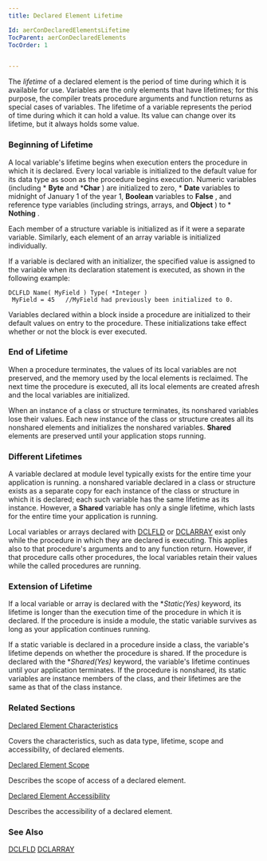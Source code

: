 ```yaml
---
title: Declared Element Lifetime

Id: aerConDeclaredElementsLifetime
TocParent: aerConDeclaredElements
TocOrder: 1


---
```


The *lifetime* of a declared element is the period of time during which it is available for use. Variables are the only elements that have lifetimes; for this purpose, the compiler treats procedure arguments and function returns as special cases of variables. The lifetime of a variable represents the period of time during which it can hold a value. Its value can change over its lifetime, but it always holds some value. 

### Beginning of Lifetime
A local variable's lifetime begins when execution enters the procedure in which it is declared. Every local variable is initialized to the default value for its data type as soon as the procedure begins execution. Numeric variables (including * **Byte** and ***Char** ) are initialized to zero, * **Date** variables to midnight of January 1 of the year 1, **Boolean** variables to **False** , and reference type variables (including strings, arrays, and **Object** ) to * **Nothing** . 

Each member of a structure variable is initialized as if it were a separate variable. Similarly, each element of an array variable is initialized individually. 

If a variable is declared with an initializer, the specified value is assigned to the variable when its declaration statement is executed, as shown in the following example: 

```
DCLFLD Name( MyField ) Type( *Integer )
 MyField = 45   //MyField had previously been initialized to 0.
```

Variables declared within a block inside a procedure are initialized to their default values on entry to the procedure. These initializations take effect whether or not the block is ever executed. 

### End of Lifetime
When a procedure terminates, the values of its local variables are not preserved, and the memory used by the local elements is reclaimed. The next time the procedure is executed, all its local elements are created afresh and the local variables are initialized. 

When an instance of a class or structure terminates, its nonshared variables lose their values. Each new instance of the class or structure creates all its nonshared elements and initializes the nonshared variables. **Shared** elements are preserved until your application stops running. 

### Different Lifetimes
A variable declared at module level typically exists for the entire time your application is running. a nonshared variable declared in a class or structure exists as a separate copy for each instance of the class or structure in which it is declared; each such variable has the same lifetime as its instance. However, a **Shared** variable has only a single lifetime, which lasts for the entire time your application is running. 

Local variables or arrays declared with [DCLFLD](DCLFLD.html) or [DCLARRAY](DCLARRAY.html) exist only while the procedure in which they are declared is executing. This applies also to that procedure's arguments and to any function return. However, if that procedure calls other procedures, the local variables retain their values while the called procedures are running. 

### Extension of Lifetime
If a local variable or array is declared with the **Static(*Yes)** keyword, its lifetime is longer than the execution time of the procedure in which it is declared. If the procedure is inside a module, the static variable survives as long as your application continues running. 

If a static variable is declared in a procedure inside a class, the variable's lifetime depends on whether the procedure is shared. If the procedure is declared with the **Shared(*Yes)** keyword, the variable's lifetime continues until your application terminates. If the procedure is nonshared, its static variables are instance members of the class, and their lifetimes are the same as that of the class instance. 

### Related Sections

[Declared Element Characteristics](aerConDeclaredElementCharacteristics.html)

Covers the characteristics, such as data type, lifetime, scope and
                accessibility, of declared elements.


[Declared 	Element Scope](aerConDeclaredElementsScope.html)

Describes the scope of access of a declared element.


[Declared Element Accessibility](aerConAccessibility.html)

Describes the accessibility of a declared element.


### See Also
[DCLFLD](DCLFLD.html)
[DCLARRAY](DCLARRAY.html) 
